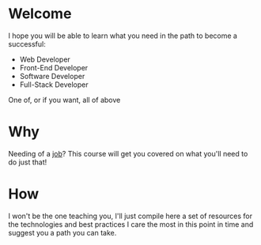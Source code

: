 # Welcome

I hope you will be able to learn what you need in the path to become a successful:

* Web Developer
* Front-End Developer
* Software Developer
* Full-Stack Developer

One of, or if you want, all of above

# Why

Needing of a [job](https://www.google.pt/webhp?sourceid=chrome-instant&ion=1&espv=2&ie=UTF-8#q=web+development+jobs)?
This course will get you covered on what you'll need to do just that!

# How

I won't be the one teaching you, I'll just compile here a set of resources for the technologies and best practices I care the most in this point in time and suggest you a path you can take.
